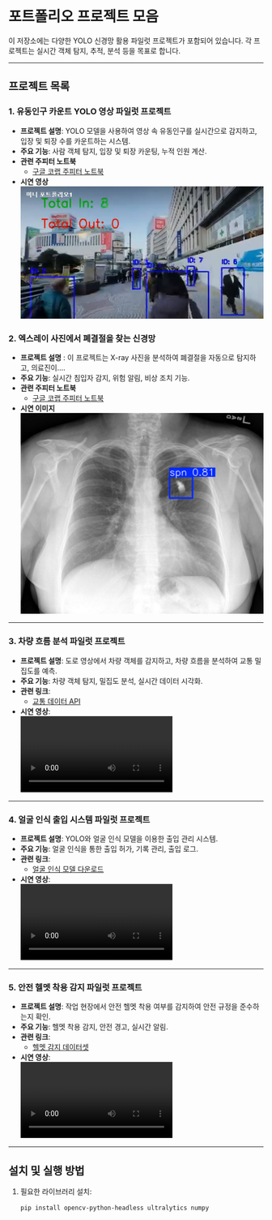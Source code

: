 # 포트폴리오 프로젝트 모음

이 저장소에는 다양한 YOLO 신경망 활용 파일럿 프로젝트가 포함되어 있습니다. 각 프로젝트는 실시간 객체 탐지, 추적, 분석 등을 목표로 합니다.

---

## 프로젝트 목록

### 1. 유동인구 카운트 YOLO 영상 파일럿 프로젝트
- **프로젝트 설명**: YOLO 모델을 사용하여 영상 속 유동인구를 실시간으로 감지하고, 입장 및 퇴장 수를 카운트하는 시스템.
- **주요 기능**: 사람 객체 탐지, 입장 및 퇴장 카운팅, 누적 인원 계산.
- **관련 주피터 노트북**
  - [구글 코랩 주피터 노트북](https://colab.research.google.com/drive/1V8hIDd-gumynF9oLR9PMOUQ6HUlKk4HC#scrollTo=mfOAv-IH57t-)
- **시연 영상** 
  [![유동인구 카운트 영상](https://github.com/KyungJinWoo/project/blob/main/%EC%9C%A0%EB%8F%99%EC%9D%B8%EA%B5%AC%EC%8D%B8%EB%84%A4%EC%9D%BC.png)](https://play-tv.kakao.com/embed/player/cliplink/rvpp4ktwvxr7plriqmrbwnxf5@my?service=player_share)


### 2. 엑스레이 사진에서 폐결절을 찾는 신경망
- **프로젝트 설명** : 이 프로젝트는 X-ray 사진을 분석하여 폐결절을 자동으로 탐지하고, 의료진이....
- **주요 기능**: 실시간 침입자 감지, 위험 알림, 비상 조치 기능.
- **관련 주피터 노트북**
  - [구글 코랩 주피터 노트북](https://colab.research.google.com/drive/1s0tbqNEC_T_tUKzO0iqHHmOZIdOd-X2P?usp=sharing)
- **시연 이미지** 
  [![폐결절 검출 X-ray 사진](https://github.com/KyungJinWoo/project/blob/main/폐결절1.png)](https://github.com/KyungJinWoo/project/blob/main/%ED%8F%90%EA%B2%B0%EC%A0%882.png)

---

### 3. 차량 흐름 분석 파일럿 프로젝트
- **프로젝트 설명**: 도로 영상에서 차량 객체를 감지하고, 차량 흐름을 분석하여 교통 밀집도를 예측.
- **주요 기능**: 차량 객체 탐지, 밀집도 분석, 실시간 데이터 시각화.
- **관련 링크**:
  - [교통 데이터 API](https://traffic-api.com/)
- **시연 영상**:  
  ![차량 흐름 분석 영상](https://user-images.githubusercontent.com/yourusername/your-video-file3.mp4)

---

### 4. 얼굴 인식 출입 시스템 파일럿 프로젝트
- **프로젝트 설명**: YOLO와 얼굴 인식 모델을 이용한 출입 관리 시스템.
- **주요 기능**: 얼굴 인식을 통한 출입 허가, 기록 관리, 출입 로그.
- **관련 링크**:
  - [얼굴 인식 모델 다운로드](https://facerecognition-model.com/)
- **시연 영상**:  
  ![얼굴 인식 시스템 영상](https://user-images.githubusercontent.com/yourusername/your-video-file4.mp4)

---

### 5. 안전 헬멧 착용 감지 파일럿 프로젝트
- **프로젝트 설명**: 작업 현장에서 안전 헬멧 착용 여부를 감지하여 안전 규정을 준수하는지 확인.
- **주요 기능**: 헬멧 착용 감지, 안전 경고, 실시간 알림.
- **관련 링크**:
  - [헬멧 감지 데이터셋](https://helmet-dataset.com/)
- **시연 영상**:  
  ![헬멧 착용 감지 영상](https://user-images.githubusercontent.com/yourusername/your-video-file5.mp4)

---

## 설치 및 실행 방법

1. 필요한 라이브러리 설치:
   ```bash
   pip install opencv-python-headless ultralytics numpy
